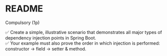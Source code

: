 # README

Compulsory (1p)

✅ Create a simple, illustrative scenario that demonstrates all major types of dependency injection points in Spring Boot.  
✅ Your example must also prove the order in which injection is performed: constructor → field → setter & method.

